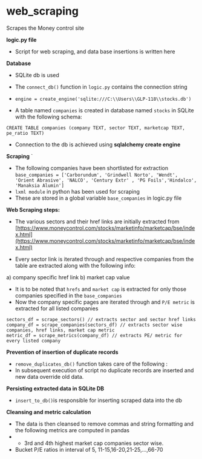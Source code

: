 # web_scraping
Scrapes the Money control site 

**logic.py file**

* Script for web scraping, and data base insertions is written here

**Database**

* SQLite db is used
* The `connect_db()` function in `logic.py` contains the connection string
* `engine = create_engine('sqlite:///C:\\Users\\GLP-118\\stocks.db')`

* A table named `companies` is created in database named `stocks` in SQLite with the following schema:

`CREATE TABLE companies (company TEXT, sector TEXT, marketcap TEXT, pe_ratio TEXT)`

* Connection to the db is achieved using **sqlalchemy create engine**

**Scraping**
`
* The following companies have been shortlisted for extraction
`base_companies = ['Carborundum', 'Grindwell Norto', 'Wendt', 'Orient Abrasive', 'NALCO', 'Century Extr' , 'PG Foils','Hindalco', 'Manaksia Alumin']`
* `lxml module` in python has been used for scraping
* These are stored in a global variable `base_companies` in logic.py file

**Web Scraping steps:**

* The various sectors and their href links are initially extracted from [https://www.moneycontrol.com/stocks/marketinfo/marketcap/bse/index.html](https://www.moneycontrol.com/stocks/marketinfo/marketcap/bse/index.html)

* Every sector link is iterated through and respective companies from the table are extracted along with the following info:

a\) company specific href link b\) market cap value

* It is to be noted that `hrefs` and `market cap` is extracted for only those companies specified in the `base_companies`
* Now the company specific pages are iterated through and `P/E metric` is extracted for all listed companies

```
sectors_df = scrape_sectors() // extracts sector and sector href links
company_df = scrape_companies(sectors_df) // extracts sector wise companies, href links, market cap metric
metric_df = scrape_metrics(company_df) // extracts PE/ metric for every listed company
```

**Prevention of insertion of duplicate records**

* `remove_duplicates_db()` function takes care of the following :
* In subsequent execution of script no duplicate records are inserted and
new data override old data.

**Persisting extracted data in SQLite DB**

* `insert_to_db()`is responsible for inserting scraped data into the db

**Cleansing and metric calculation**

* The data is then cleansed to remove commas and string formatting and the following metrics are computed in pandas
* * 3rd and 4th highest market cap companies sector wise.
* Bucket P/E ratios in interval of 5, 11-15,16-20,21-25,...,66-70



